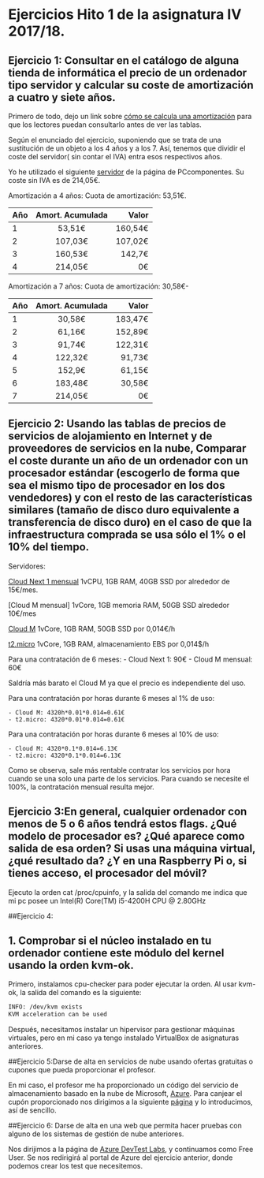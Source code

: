 # Ejercicios Hito 1 de la asignatura IV 2017/18.

## Ejercicio 1: Consultar en el catálogo de alguna tienda de informática el precio de un ordenador tipo servidor y calcular su coste de amortización a cuatro y siete años.

Primero de todo, dejo un link sobre [cómo se calcula una amortización](http://www.ennaranja.com/economia-facil/que-es-y-como-calcular-una-amortizacion/) para que los lectores puedan consultarlo antes de ver las tablas.

Según el enunciado del ejercicio, suponiendo que se trata de una sustitución de un objeto a los 4 años y a los 7. Así, tenemos que dividir el coste del servidor( sin contar el IVA) entra esos respectivos años.

Yo he utilizado el siguiente [servidor](https://www.pccomponentes.com/hp-proliant-microserver-gen10-amd-opteron-x3216-8gb) de la página de PCcomponentes. Su coste sin IVA es de 214,05€.

Amortización a 4 años:
Cuota de amortización: 53,51€.

| Año	| Amort. Acumulada	| Valor	|
|------	|:---------------------:|-----:	|
|1	|53,51€			|160,54€|
|2	|107,03€		|107,02€|
|3	|160,53€		|142,7€	|
|4	|214,05€		|0€	|

Amortización a 7 años:
Cuota de amortización: 30,58€-

| Año	| Amort. Acumulada	| Valor	|
|------	|:---------------------:|-----:	|
|1	|30,58€			|183,47€|
|2	|61,16€			|152,89€|
|3	|91,74€			|122,31€|
|4	|122,32€		|91,73€	|
|5	|152,9€			|61,15€ |
|6	|183,48€		|30,58€	|
|7	|214,05€		|0€	|


## Ejercicio 2: Usando las tablas de precios de servicios de alojamiento en Internet y de proveedores de servicios en la nube, Comparar el coste durante un año de un ordenador con un procesador estándar (escogerlo de forma que sea el mismo tipo de procesador en los dos vendedores) y con el resto de las características similares (tamaño de disco duro equivalente a transferencia de disco duro) en el caso de que la infraestructura comprada se usa sólo el 1% o el 10% del tiempo.

Servidores:

[Cloud Next 1 mensual](https://www.arsys.es/servidores/cloud) 1vCPU, 1GB RAM, 40GB SSD por alrededor de 15€/mes.

[Cloud M mensual] 1vCore, 1GB memoria RAM, 50GB SSD alrededor 10€/mes

[Cloud M](https://www.1and1.es/servidor-cloud-dinamico#configuracion-del-servidor) 1vCore, 1GB RAM, 50GB SSD por 0,014€/h

[t2.micro](https://aws.amazon.com/es/ec2/pricing/) 1vCore, 1GB RAM, almacenamiento EBS por 0,014$/h

Para una contratación de 6 meses:
	- Cloud Next 1: 90€
	- Cloud M mensual: 60€

Saldría más barato el Cloud M ya que el precio es independiente del uso.

Para una contratación por horas durante 6 meses al 1% de uso:

	- Cloud M: 4320h*0.01*0.014=0.61€
	- t2.micro: 4320*0.01*0.014=0.61€

Para una contratación por horas durante 6 meses al 10% de uso:

	- Cloud M: 4320*0.1*0.014=6.13€
	- t2.micro: 4320*0.1*0.014=6.13€

Como se observa, sale más rentable contratar los servicios por hora cuando se una solo una parte de los servicios. Para cuando se necesite el 100%, la contratación mensual resulta mejor.

## Ejercicio 3:En general, cualquier ordenador con menos de 5 o 6 años tendrá estos flags. ¿Qué modelo de procesador es? ¿Qué aparece como salida de esa orden? Si usas una máquina virtual, ¿qué resultado da? ¿Y en una Raspberry Pi o, si tienes acceso, el procesador del móvil?

Ejecuto la orden cat /proc/cpuinfo, y la salida del comando me indica que mi pc posee un Intel(R) Core(TM) i5-4200H CPU @ 2.80GHz

##Ejercicio 4:
## 1. Comprobar si el núcleo instalado en tu ordenador contiene este módulo del kernel usando la orden kvm-ok.

Primero, instalamos cpu-checker para poder ejecutar la orden.
Al usar kvm-ok, la salida del comando es la siguiente:
```sh
INFO: /dev/kvm exists
KVM acceleration can be used
```

Después, necesitamos instalar un hipervisor para gestionar máquinas virtuales, pero en mi caso ya tengo instalado VirtualBox de asignaturas anteriores.

##Ejercicio 5:Darse de alta en servicios de nube usando ofertas gratuitas o cupones que pueda proporcionar el profesor.

En mi caso, el profesor me ha proporcionado un código del servicio de almacenamiento basado en la nube de Microsoft, [Azure](https://azure.microsoft.com/en-us/).
Para canjear el cupón proporcionado nos dirigimos a la siguiente [página](https://www.microsoftazurepass.com/
) y lo introducimos, así de sencillo.

##Ejercicio 6: Darse de alta en una web que permita hacer pruebas con alguno de los sistemas de gestión de nube anteriores.

Nos dirijimos a la página de [Azure DevTest Labs](https://azure.microsoft.com/en-us/services/devtest-lab/), y continuamos como Free User. Se nos redirigirá al portal de Azure del ejercicio anterior, donde podemos crear los test que necesitemos.

